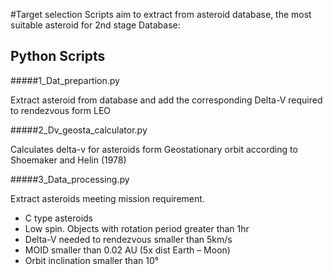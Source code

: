 #Target selection
Scripts aim to extract from asteroid database, the most suitable asteroid for 2nd stage
Database: 

## Python Scripts

#####1_Dat_prepartion.py

Extract asteroid from database and add the corresponding Delta-V required to rendezvous form LEO

#####2_Dv_geosta_calculator.py

Calculates delta-v for asteroids form Geostationary orbit according to Shoemaker and Helin (1978)

#####3_Data_processing.py

Extract asteroids meeting mission requirement.
-	C type asteroids 
-	Low spin. Objects with rotation period greater than 1hr
-	Delta-V needed to rendezvous smaller than 5km/s
-	MOID smaller than 0.02 AU (5x dist Earth – Moon)
-	Orbit inclination smaller than 10°

